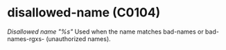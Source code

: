 # disallowed-name (C0104)

*Disallowed name "%s"* Used when the name matches bad-names or
bad-names-rgxs- (unauthorized names).
